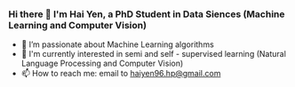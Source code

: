 ### Hi there 👋 I'm Hai Yen, a PhD Student in Data Siences (Machine Learning and Computer Vision)

- 🌱 I’m passionate about Machine Learning algorithms
- 🤔 I'm currently interested in semi and self - supervised learning (Natural Language Processing and Computer Vision)
- 📫 How to reach me: email to haiyen96.hp@gmail.com

<!--
**haiyenvu96/haiyenvu96** is a ✨ _special_ ✨ repository because its `README.md` (this file) appears on your GitHub profile.

Here are some ideas to get you started:

- 🔭 I’m currently working on ...
- 🌱 I’m currently learning ...
- 👯 I’m looking to collaborate on ...
- 🤔 I’m looking for help with ...
- 💬 Ask me about ...
- 📫 How to reach me: ...
- 😄 Pronouns: ...
- ⚡ Fun fact: ...
-->
